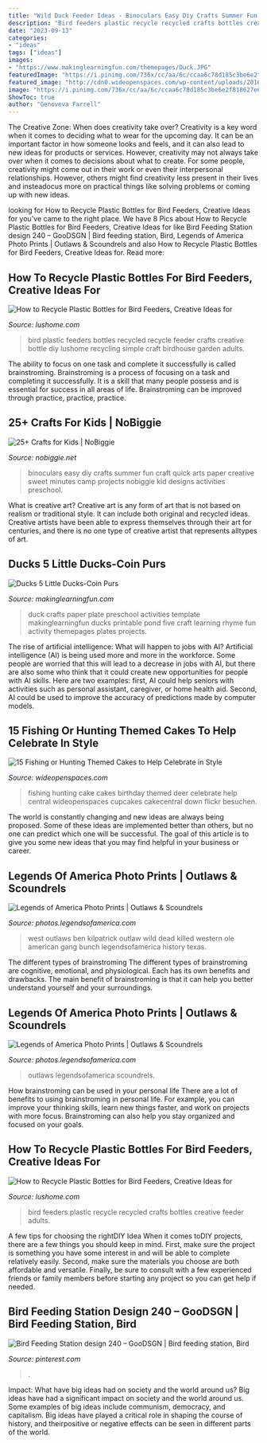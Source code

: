 ```yaml
---
title: "Wild Duck Feeder Ideas - Binoculars Easy Diy Crafts Summer Fun Craft Quick Arts Paper Creative Sweet Minutes Camp Projects Nobiggie Kid Designs Activities Preschool"
description: "Bird feeders plastic recycle recycled crafts bottles creative feeder adults"
date: "2023-09-13"
categories:
- "ideas"
tags: ["ideas"]
images:
- "https://www.makinglearningfun.com/themepages/Duck.JPG"
featuredImage: "https://i.pinimg.com/736x/cc/aa/6c/ccaa6c78d185c3be6e2f818627e6723c.jpg"
featured_image: "http://cdn0.wideopenspaces.com/wp-content/uploads/2016/02/cake1.jpg"
image: "https://i.pinimg.com/736x/cc/aa/6c/ccaa6c78d185c3be6e2f818627e6723c.jpg"
ShowToc: true
author: "Genoveva Farrell"
---
```



The Creative Zone: When does creativity take over?
Creativity is a key word when it comes to deciding what to wear for the upcoming day. It can be an important factor in how someone looks and feels, and it can also lead to new ideas for products or services. However, creativity may not always take over when it comes to decisions about what to create. For some people, creativity might come out in their work or even their interpersonal relationships. However, others might find creativity less present in their lives and insteadocus more on practical things like solving problems or coming up with new ideas.

	

		
looking for How to Recycle Plastic Bottles for Bird Feeders, Creative Ideas for you've came to the right place. We have 8 Pics about How to Recycle Plastic Bottles for Bird Feeders, Creative Ideas for like Bird Feeding Station design 240 – GooDSGN | Bird feeding station, Bird, Legends of America Photo Prints | Outlaws &amp; Scoundrels and also How to Recycle Plastic Bottles for Bird Feeders, Creative Ideas for. Read more:
		
    
## How To Recycle Plastic Bottles For Bird Feeders, Creative Ideas For

<img loading=lazy src="https://www.lushome.com/wp-content/uploads/2015/07/how-recycle-plastic-bottles-bird-feeders-12.jpg" onerror="this.onerror=null;this.src='https://tse1.mm.bing.net/th?id=OIP.3JHub13szpVBj3hmznpDhQHaHH&amp;pid=15.1';" alt="How to Recycle Plastic Bottles for Bird Feeders, Creative Ideas for">

_Source: lushome.com_

>bird plastic feeders bottles recycled recycle feeder crafts creative bottle diy lushome recycling simple craft birdhouse garden adults. 

	

The ability to focus on one task and complete it successfully is called brainstroming. Brainstroming is a process of focusing on a task and completing it successfully. It is a skill that many people possess and is essential for success in all areas of life. Brainstroming can be improved through practice, practice, practice.

    
## 25+ Crafts For Kids | NoBiggie

<img loading=lazy src="https://www.nobiggie.net/wp-content/uploads/2015/07/Easy-DIY-Kids-Binoculars-NoBiggie.jpg" onerror="this.onerror=null;this.src='https://tse4.mm.bing.net/th?id=OIP.8LnRII3Z6ZkQyXK5Kxl3-gHaLH&amp;pid=15.1';" alt="25+ Crafts for Kids | NoBiggie">

_Source: nobiggie.net_

>binoculars easy diy crafts summer fun craft quick arts paper creative sweet minutes camp projects nobiggie kid designs activities preschool. 

	

What is creative art?
Creative art is any form of art that is not based on realism or traditional style. It can include both original and recycled ideas. Creative artists have been able to express themselves through their art for centuries, and there is no one type of creative artist that represents alltypes of art.

    
## Ducks 5 Little Ducks-Coin Purs

<img loading=lazy src="https://www.makinglearningfun.com/themepages/Duck.JPG" onerror="this.onerror=null;this.src='https://tse2.mm.bing.net/th?id=OIP.qq8yxy2w1nEupdjDS7tyOwHaFj&amp;pid=15.1';" alt="Ducks 5 Little Ducks-Coin Purs">

_Source: makinglearningfun.com_

>duck crafts paper plate preschool activities template makinglearningfun ducks printable pond five craft learning rhyme fun activity themepages plates projects. 

	

The rise of artificial intelligence: What will happen to jobs with AI?
Artificial intelligence (AI) is being used more and more in the workforce. Some people are worried that this will lead to a decrease in jobs with AI, but there are also some who think that it could create new opportunities for people with AI skills. Here are two examples: first, AI could help seniors with activities such as personal assistant, caregiver, or home health aid. Second, AI could be used to improve the accuracy of predictions made by computer models.

    
## 15 Fishing Or Hunting Themed Cakes To Help Celebrate In Style

<img loading=lazy src="http://cdn0.wideopenspaces.com/wp-content/uploads/2016/02/cake1.jpg" onerror="this.onerror=null;this.src='https://tse1.mm.bing.net/th?id=OIP.DZpqS54g0UCnwXD_cg9C6wHaFk&amp;pid=15.1';" alt="15 Fishing or Hunting Themed Cakes to Help Celebrate in Style">

_Source: wideopenspaces.com_

>fishing hunting cake cakes birthday themed deer celebrate help central wideopenspaces cupcakes cakecentral down flickr besuchen. 

	

The world is constantly changing and new ideas are always being proposed. Some of these ideas are implemented better than others, but no one can predict which one will be successful. The goal of this article is to give you some new ideas that you may find helpful in your business or career.

    
## Legends Of America Photo Prints | Outlaws &amp; Scoundrels

<img loading=lazy src="https://photos.legendsofamerica.com/img/s/v-3/p463205781-4.jpg" onerror="this.onerror=null;this.src='https://tse2.mm.bing.net/th?id=OIP.huA5dczofbu9mzVH66R4GgHaK5&amp;pid=15.1';" alt="Legends of America Photo Prints | Outlaws &amp; Scoundrels">

_Source: photos.legendsofamerica.com_

>west outlaws ben kilpatrick outlaw wild dead killed western ole american gang bunch legendsofamerica history texas. 

	

The different types of brainstroming
The different types of brainstroming are cognitive, emotional, and physiological. Each has its own benefits and drawbacks. The main benefit of brainstroming is that it can help you better understand yourself and your surroundings.

    
## Legends Of America Photo Prints | Outlaws &amp; Scoundrels

<img loading=lazy src="https://photos.legendsofamerica.com/img/s/v-10/p763977105-4.jpg" onerror="this.onerror=null;this.src='https://tse1.mm.bing.net/th?id=OIP.ifMFXZhwI2Gyr7mMWvsmzAHaJo&amp;pid=15.1';" alt="Legends of America Photo Prints | Outlaws &amp; Scoundrels">

_Source: photos.legendsofamerica.com_

>outlaws legendsofamerica scoundrels. 

	

How brainstroming can be used in your personal life
There are a lot of benefits to using brainstroming in personal life. For example, you can improve your thinking skills, learn new things faster, and work on projects with more focus. Brainstroming can also help you stay organized and focused on your goals.

    
## How To Recycle Plastic Bottles For Bird Feeders, Creative Ideas For

<img loading=lazy src="https://www.lushome.com/wp-content/uploads/2015/07/how-recycle-plastic-bottles-bird-feeders-11.jpg" onerror="this.onerror=null;this.src='https://tse1.mm.bing.net/th?id=OIP.1KhnWJT1gn82786xAAl7uQHaFZ&amp;pid=15.1';" alt="How to Recycle Plastic Bottles for Bird Feeders, Creative Ideas for">

_Source: lushome.com_

>bird feeders plastic recycle recycled crafts bottles creative feeder adults. 

	

A few tips for choosing the rightDIY Idea
When it comes toDIY projects, there are a few things you should keep in mind. First, make sure the project is something you have some interest in and will be able to complete relatively easily. Second, make sure the materials you choose are both affordable and versatile. Finally, be sure to consult with a few experienced friends or family members before starting any project so you can get help if needed.

    
## Bird Feeding Station Design 240 – GooDSGN | Bird Feeding Station, Bird

<img loading=lazy src="https://i.pinimg.com/736x/cc/aa/6c/ccaa6c78d185c3be6e2f818627e6723c.jpg" onerror="this.onerror=null;this.src='https://tse2.mm.bing.net/th?id=OIP.ocPZwKMxJjAk3XOFe4__mgHaKk&amp;pid=15.1';" alt="Bird Feeding Station design 240 – GooDSGN | Bird feeding station, Bird">

_Source: pinterest.com_

>. 

	

Impact: What have big ideas had on society and the world around us?
Big ideas have had a significant impact on society and the world around us. Some examples of big ideas include communism, democracy, and capitalism. Big ideas have played a critical role in shaping the course of history, and theirpositive or negative effects can be seen in different parts of the world.

